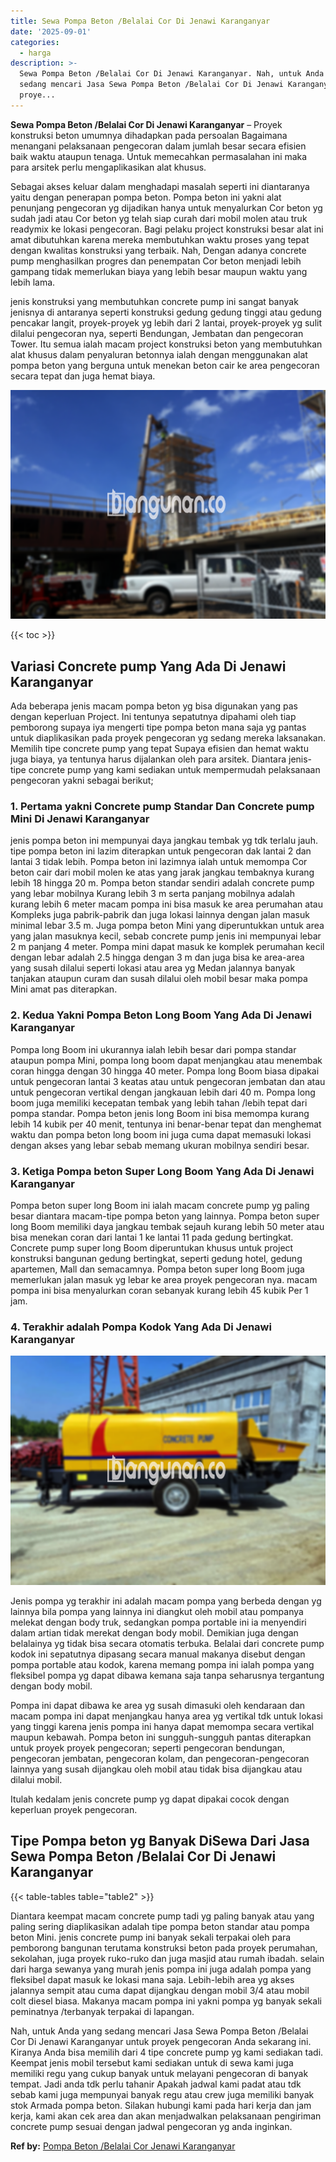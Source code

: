 ```yaml
---
title: Sewa Pompa Beton /Belalai Cor Di Jenawi Karanganyar
date: '2025-09-01'
categories:
  - harga
description: >-
  Sewa Pompa Beton /Belalai Cor Di Jenawi Karanganyar. Nah, untuk Anda yang
  sedang mencari Jasa Sewa Pompa Beton /Belalai Cor Di Jenawi Karanganyar untuk
  proye...
---
```


**Sewa Pompa Beton /Belalai Cor Di Jenawi Karanganyar** – Proyek konstruksi beton umumnya dihadapkan pada persoalan Bagaimana menangani pelaksanaan pengecoran dalam jumlah besar secara efisien baik waktu ataupun tenaga. Untuk memecahkan permasalahan ini maka para arsitek perlu mengaplikasikan alat khusus.

Sebagai akses keluar dalam menghadapi masalah seperti ini diantaranya yaitu dengan penerapan pompa beton. Pompa beton ini yakni alat penunjang pengecoran yg dijadikan hanya untuk menyalurkan Cor beton yg sudah jadi atau Cor beton yg telah siap curah dari mobil molen atau truk readymix ke lokasi pengecoran. Bagi pelaku project konstruksi besar alat ini amat dibutuhkan karena mereka membutuhkan waktu proses yang tepat dengan kwalitas konstruksi yang terbaik. Nah, Dengan adanya concrete pump menghasilkan progres dan penempatan Cor beton menjadi lebih gampang tidak memerlukan biaya yang lebih besar maupun waktu yang lebih lama.

jenis konstruksi yang membutuhkan concrete pump ini sangat banyak jenisnya di antaranya seperti konstruksi gedung gedung tinggi atau gedung pencakar langit, proyek-proyek yg lebih dari 2 lantai, proyek-proyek yg sulit dilalui pengecoran nya, seperti Bendungan, Jembatan dan pengecoran Tower. Itu semua ialah macam project konstruksi beton yang membutuhkan alat khusus dalam penyaluran betonnya ialah dengan menggunakan alat pompa beton yang berguna untuk menekan beton cair ke area pengecoran secara tepat dan juga hemat biaya.

![Sewa Pompa Beton /Belalai Cor Di Jenawi Karanganyar](/images/sewa-concrete-pump-15.png)

{{< toc >}}

## Variasi Concrete pump Yang Ada Di Jenawi Karanganyar

Ada beberapa jenis macam pompa beton yg bisa digunakan yang pas dengan keperluan Project. Ini tentunya sepatutnya dipahami oleh tiap pemborong supaya iya mengerti tipe pompa beton mana saja yg pantas untuk diaplikasikan pada proyek pengecoran yg sedang mereka laksanakan. Memilih tipe concrete pump yang tepat Supaya efisien dan hemat waktu juga biaya, ya tentunya harus dijalankan oleh para arsitek. Diantara jenis-tipe concrete pump yang kami sediakan untuk mempermudah pelaksanaan pengecoran yakni sebagai berikut;

### 1\. Pertama yakni Concrete pump Standar Dan Concrete pump Mini Di Jenawi Karanganyar

jenis pompa beton ini mempunyai daya jangkau tembak yg tdk terlalu jauh. tipe pompa beton ini lazim diterapkan untuk pengecoran dak lantai 2 dan lantai 3 tidak lebih. Pompa beton ini lazimnya ialah untuk memompa Cor beton cair dari mobil molen ke atas yang jarak jangkau tembaknya kurang lebih 18 hingga 20 m. Pompa beton standar sendiri adalah concrete pump yang lebar mobilnya Kurang lebih 3 m serta panjang mobilnya adalah kurang lebih 6 meter macam pompa ini bisa masuk ke area perumahan atau Kompleks juga pabrik-pabrik dan juga lokasi lainnya dengan jalan masuk minimal lebar 3.5 m. Juga pompa beton Mini yang diperuntukkan untuk area yang jalan masuknya kecil, sebab concrete pump jenis ini mempunyai lebar 2 m panjang 4 meter. Pompa mini dapat masuk ke komplek perumahan kecil dengan lebar adalah 2.5 hingga dengan 3 m dan juga bisa ke area-area yang susah dilalui seperti lokasi atau area yg Medan jalannya banyak tanjakan ataupun curam dan susah dilalui oleh mobil besar maka pompa Mini amat pas diterapkan.

### 2\. Kedua Yakni Pompa Beton Long Boom Yang Ada Di Jenawi Karanganyar

Pompa long Boom ini ukurannya ialah lebih besar dari pompa standar ataupun pompa Mini, pompa long boom dapat menjangkau atau menembak coran hingga dengan 30 hingga 40 meter. Pompa long Boom biasa dipakai untuk pengecoran lantai 3 keatas atau untuk pengecoran jembatan dan atau untuk pengecoran vertikal dengan jangkauan lebih dari 40 m. Pompa long boom juga memiliki kecepatan tembak yang lebih tahan /lebih tepat dari pompa standar. Pompa beton jenis long Boom ini bisa memompa kurang lebih 14 kubik per 40 menit, tentunya ini benar-benar tepat dan menghemat waktu dan pompa beton long boom ini juga cuma dapat memasuki lokasi dengan akses yang lebar sebab memang ukuran mobilnya sendiri besar.

### 3\. Ketiga Pompa beton Super Long Boom Yang Ada Di Jenawi Karanganyar

Pompa beton super long Boom ini ialah macam concrete pump yg paling besar diantara macam-tipe pompa beton yang lainnya. Pompa beton super long Boom memiliki daya jangkau tembak sejauh kurang lebih 50 meter atau bisa menekan coran dari lantai 1 ke lantai 11 pada gedung bertingkat. Concrete pump super long Boom diperuntukan khusus untuk project konstruksi bangunan gedung bertingkat, seperti gedung hotel, gedung apartemen, Mall dan semacamnya. Pompa beton super long Boom juga memerlukan jalan masuk yg lebar ke area proyek pengecoran nya. macam pompa ini bisa menyalurkan coran sebanyak kurang lebih 45 kubik Per 1 jam.

### 4\. Terakhir adalah Pompa Kodok Yang Ada Di Jenawi Karanganyar

![Sewa Pompa Beton /Belalai Cor Di Jenawi Karanganyar](/images/sewa-concrete-pump-09.png)

Jenis pompa yg terakhir ini adalah macam pompa yang berbeda dengan yg lainnya bila pompa yang lainnya ini diangkut oleh mobil atau pompanya melekat dengan body truk, sedangkan pompa portable ini ia menyendiri dalam artian tidak merekat dengan body mobil. Demikian juga dengan belalainya yg tidak bisa secara otomatis terbuka. Belalai dari concrete pump kodok ini sepatutnya dipasang secara manual makanya disebut dengan pompa portable atau kodok, karena memang pompa ini ialah pompa yang fleksibel pompa yg dapat dibawa kemana saja tanpa seharusnya tergantung dengan body mobil.

Pompa ini dapat dibawa ke area yg susah dimasuki oleh kendaraan dan macam pompa ini dapat menjangkau hanya area yg vertikal tdk untuk lokasi yang tinggi karena jenis pompa ini hanya dapat memompa secara vertikal maupun kebawah. Pompa beton ini sungguh-sungguh pantas diterapkan untuk proyek proyek pengecoran; seperti pengecoran bendungan, pengecoran jembatan, pengecoran kolam, dan pengecoran-pengecoran lainnya yang susah dijangkau oleh mobil atau tidak bisa dijangkau atau dilalui mobil.

Itulah kedalam jenis concrete pump yg dapat dipakai cocok dengan keperluan proyek pengecoran.

## Tipe Pompa beton yg Banyak DiSewa Dari Jasa Sewa Pompa Beton /Belalai Cor Di Jenawi Karanganyar

{{< table-tables table="table2" >}}

Diantara keempat macam concrete pump tadi yg paling banyak atau yang paling sering diaplikasikan adalah tipe pompa beton standar atau pompa beton Mini. jenis concrete pump ini banyak sekali terpakai oleh para pemborong bangunan terutama konstruksi beton pada proyek perumahan, sekolahan, juga proyek ruko-ruko dan juga masjid atau rumah ibadah. selain dari harga sewanya yang murah jenis pompa ini juga adalah pompa yang fleksibel dapat masuk ke lokasi mana saja. Lebih-lebih area yg akses jalannya sempit atau cuma dapat dijangkau dengan mobil 3/4 atau mobil colt diesel biasa. Makanya macam pompa ini yakni pompa yg banyak sekali peminatnya /terbanyak terpakai di lapangan.

Nah, untuk Anda yang sedang mencari Jasa Sewa Pompa Beton /Belalai Cor Di Jenawi Karanganyar untuk proyek pengecoran Anda sekarang ini. Kiranya Anda bisa memilih dari 4 tipe concrete pump yg kami sediakan tadi. Keempat jenis mobil tersebut kami sediakan untuk di sewa kami juga memiliki regu yang cukup banyak untuk melayani pengecoran di banyak tempat. Jadi anda tdk perlu tahanir Apakah jadwal kami padat atau tdk sebab kami juga mempunyai banyak regu atau crew juga memiliki banyak stok Armada pompa beton. Silakan hubungi kami pada hari kerja dan jam kerja, kami akan cek area dan akan menjadwalkan pelaksanaan pengiriman concrete pump sesuai dengan jadwal pengecoran yg anda inginkan.

**Ref by:** [Pompa Beton /Belalai Cor Jenawi Karanganyar](https://id.wikipedia.org/wiki/Pompa)
